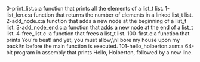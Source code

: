 0-print_list.c:a function that prints all the elements of a list_t list. 1-list_len.c:a function that returns the number of elements in a linked list_t list. 2-add_node.c:a function that adds a new node at the beginning of a list_t list. 3-add_node_end.c:a function that adds a new node at the end of a list_t list. 4-free_list.c :a function that frees a list_t list. 100-first.c:a function that prints You're beat! and yet, you must allow,\nI bore my house upon my back!\n before the main function is executed. 101-hello_holberton.asm:a 64-bit program in assembly that prints Hello, Holberton, followed by a new line.
